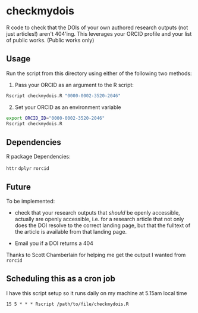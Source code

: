 # checkmydois

R code to check that the DOIs of your own authored research outputs (not just articles!) aren't 404'ing.
This leverages your ORCID profile and your list of public works. (Public works only)

## Usage

Run the script from this directory using either of the following two methods:

1. Pass your ORCID as an argument to the R script:

  ```sh
  Rscript checkmydois.R "0000-0002-3520-2046"
  ```

2. Set your ORCID as an environment variable

  ```sh
  export ORCID_ID="0000-0002-3520-2046"
  Rscript checkmydois.R
  ```

## Dependencies

R package Dependencies:

`httr`
`dplyr`
`rorcid`

## Future

To be implemented: 

* check that your research outputs that _should_ be openly accessible, actually are openly accessible, i.e. for a research article that not only does the DOI resolve to the correct landing page, but that the fulltext of the article is available from that landing page.

* Email you if a DOI returns a 404

Thanks to Scott Chamberlain for helping me get the output I wanted from `rorcid`

## Scheduling this as a cron job 

I have this script setup so it runs daily on my machine at 5.15am local time 

```
15 5 * * * Rscript /path/to/file/checkmydois.R
```
